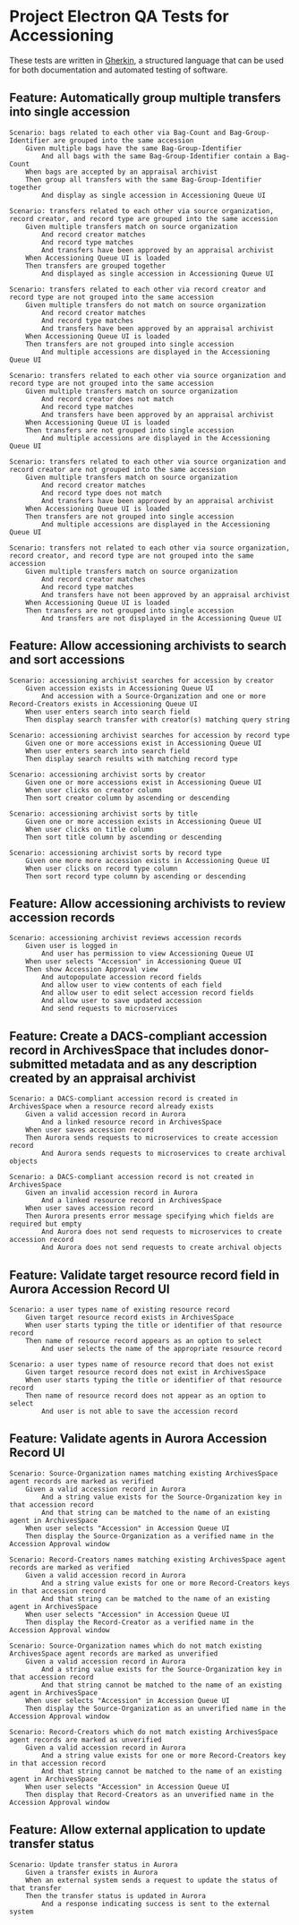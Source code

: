 # Project Electron QA Tests for Accessioning

These tests are written in [Gherkin](https://github.com/cucumber/cucumber/wiki/Gherkin), a structured language that can be used for both documentation and automated testing of software.

## Feature: Automatically group multiple transfers into single accession

	Scenario: bags related to each other via Bag-Count and Bag-Group-Identifier are grouped into the same accession
		Given multiple bags have the same Bag-Group-Identifier
			And all bags with the same Bag-Group-Identifier contain a Bag-Count
		When bags are accepted by an appraisal archivist
		Then group all transfers with the same Bag-Group-Identifier together
			And display as single accession in Accessioning Queue UI

	Scenario: transfers related to each other via source organization, record creator, and record type are grouped into the same accession
		Given multiple transfers match on source organization
			And record creator matches
			And record type matches
			And transfers have been approved by an appraisal archivist
		When Accessioning Queue UI is loaded
		Then transfers are grouped together
			And displayed as single accession in Accessioning Queue UI

	Scenario: transfers related to each other via record creator and record type are not grouped into the same accession
		Given multiple transfers do not match on source organization
			And record creator matches
			And record type matches
			And transfers have been approved by an appraisal archivist
		When Accessioning Queue UI is loaded
		Then transfers are not grouped into single accession
			And multiple accessions are displayed in the Accessioning Queue UI

	Scenario: transfers related to each other via source organization and record type are not grouped into the same accession
		Given multiple transfers match on source organization
			And record creator does not match
			And record type matches
			And transfers have been approved by an appraisal archivist
		When Accessioning Queue UI is loaded
		Then transfers are not grouped into single accession
			And multiple accessions are displayed in the Accessioning Queue UI

	Scenario: transfers related to each other via source organization and record creator are not grouped into the same accession
		Given multiple transfers match on source organization
			And record creator matches
			And record type does not match
			And transfers have been approved by an appraisal archivist
		When Accessioning Queue UI is loaded
		Then transfers are not grouped into single accession
			And multiple accessions are displayed in the Accessioning Queue UI

	Scenario: transfers not related to each other via source organization, record creator, and record type are not grouped into the same accession
		Given multiple transfers match on source organization
			And record creator matches
			And record type matches
			And transfers have not been approved by an appraisal archivist
		When Accessioning Queue UI is loaded
		Then transfers are not grouped into single accession
			And transfers are not displayed in the Accessioning Queue UI

## Feature: Allow accessioning archivists to search and sort accessions

	Scenario: accessioning archivist searches for accession by creator
		Given accession exists in Accessioning Queue UI
			And accession with a Source-Organization and one or more Record-Creators exists in Accessioning Queue UI
		When user enters search into search field
		Then display search transfer with creator(s) matching query string

	Scenario: accessioning archivist searches for accession by record type
		Given one or more accessions exist in Accessioning Queue UI
		When user enters search into search field
		Then display search results with matching record type

	Scenario: accessioning archivist sorts by creator
		Given one or more accessions exist in Accessioning Queue UI
		When user clicks on creator column
		Then sort creator column by ascending or descending

	Scenario: accessioning archivist sorts by title
		Given one or more accession exists in Accessioning Queue UI
		When user clicks on title column
		Then sort title column by ascending or descending

	Scenario: accessioning archivist sorts by record type
		Given one more more accession exists in Accessioning Queue UI
		When user clicks on record type column
		Then sort record type column by ascending or descending

## Feature: Allow accessioning archivists to review accession records

	Scenario: accessioning archivist reviews accession records
		Given user is logged in
		 	And user has permission to view Accessioning Queue UI
		When user selects "Accession" in Accessioning Queue UI
		Then show Accession Approval view
			And autopopulate accession record fields
			And allow user to view contents of each field
			And allow user to edit select accession record fields
			And allow user to save updated accession
			And send requests to microservices

## Feature: Create a DACS-compliant accession record in ArchivesSpace that includes donor-submitted metadata and as any description created by an appraisal archivist

	Scenario: a DACS-compliant accession record is created in ArchivesSpace when a resource record already exists
		Given a valid accession record in Aurora
			And a linked resource record in ArchivesSpace
		When user saves accession record
		Then Aurora sends requests to microservices to create accession record
			And Aurora sends requests to microservices to create archival objects

	Scenario: a DACS-compliant accession record is not created in ArchivesSpace
		Given an invalid accession record in Aurora
			And a linked resource record in ArchivesSpace
		When user saves accession record
		Then Aurora presents error message specifying which fields are required but empty
			And Aurora does not send requests to microservices to create accession record
			And Aurora does not send requests to create archival objects

## Feature: Validate target resource record field in Aurora Accession Record UI

	Scenario: a user types name of existing resource record
		Given target resource record exists in ArchivesSpace
		When user starts typing the title or identifier of that resource record
		Then name of resource record appears as an option to select
			And user selects the name of the appropriate resource record

	Scenario: a user types name of resource record that does not exist
		Given target resource record does not exist in ArchivesSpace
		When user starts typing the title or identifier of that resource record
		Then name of resource record does not appear as an option to select
			And user is not able to save the accession record

## Feature: Validate agents in Aurora Accession Record UI

	Scenario: Source-Organization names matching existing ArchivesSpace agent records are marked as verified
		Given a valid accession record in Aurora
			And a string value exists for the Source-Organization key in that accession record
			And that string can be matched to the name of an existing agent in ArchivesSpace
		When user selects "Accession" in Accession Queue UI
		Then display the Source-Organization as a verified name in the Accession Approval window

	Scenario: Record-Creators names matching existing ArchivesSpace agent records are marked as verified
		Given a valid accession record in Aurora
			And a string value exists for one or more Record-Creators keys in that accession record
			And that string can be matched to the name of an existing agent in ArchivesSpace
		When user selects "Accession" in Accession Queue UI
		Then display the Record-Creator as a verified name in the Accession Approval window

	Scenario: Source-Organization names which do not match existing ArchivesSpace agent records are marked as unverified
		Given a valid accession record in Aurora
			And a string value exists for the Source-Organization key in that accession record
			And that string cannot be matched to the name of an existing agent in ArchivesSpace
		When user selects "Accession" in Accession Queue UI
		Then display the Source-Organization as an unverified name in the Accession Approval window

	Scenario: Record-Creators which do not match existing ArchivesSpace agent records are marked as unverified
		Given a valid accession record in Aurora
			And a string value exists for one or more Record-Creators key in that accession record
			And that string cannot be matched to the name of an existing agent in ArchivesSpace
		When user selects "Accession" in Accession Queue UI
		Then display that Record-Creators as an unverified name in the Accession Approval window

## Feature: Allow external application to update transfer status

	Scenario: Update transfer status in Aurora
		Given a transfer exists in Aurora
		When an external system sends a request to update the status of that transfer
		Then the transfer status is updated in Aurora
			And a response indicating success is sent to the external system
